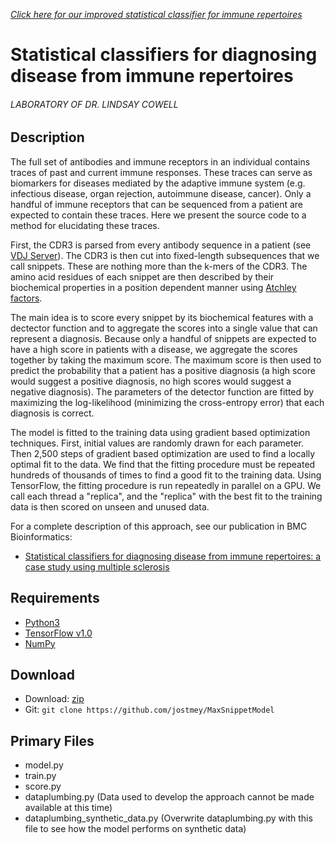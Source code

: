 [*Click here for our improved statistical classifier for immune repertoires*](https://github.com/jostmey/msm)

# Statistical classifiers for diagnosing disease from immune repertoires
###### LABORATORY OF DR. LINDSAY COWELL

## Description

The full set of antibodies and immune receptors in an individual contains traces of past and current immune responses. These traces can serve as biomarkers for diseases mediated by the adaptive immune system (e.g. infectious disease, organ rejection, autoimmune disease, cancer). Only a handful of immune receptors that can be sequenced from a patient are expected to contain these traces. Here we present the source code to a method for elucidating these traces.

First, the CDR3 is parsed from every antibody sequence in a patient (see [VDJ Server](https://vdjserver.org/)). The CDR3 is then cut into fixed-length subsequences that we call snippets. These are nothing more than the k-mers of the CDR3. The amino acid residues of each snippet are then described by their biochemical properties in a position dependent manner using [Atchley factors](http://www.pnas.org/content/102/18/6395.full).

The main idea is to score every snippet by its biochemical features with a dectector function and to aggregate the scores into a single value that can represent a diagnosis. Because only a handful of snippets are expected to have a high score in patients with a disease, we aggregate the scores together by taking the maximum score. The maximum score is then used to predict the probability that a patient has a positive diagnosis (a high score would suggest a positive diagnosis, no high scores would suggest a negative diagnosis). The parameters of the detector function are fitted by maximizing the log-likelihood (minimizing the cross-entropy error) that each diagnosis is correct.

The model is fitted to the training data using gradient based optimization techniques. First, initial values are randomly drawn for each parameter. Then 2,500 steps of gradient based optimization are used to find a locally optimal fit to the data. We find that the fitting procedure must be repeated hundreds of thousands of times to find a good fit to the training data. Using TensorFlow, the fitting procedure is run repeatedly in parallel on a GPU. We call each thread a "replica", and the "replica" with the best fit to the training data is then scored on unseen and unused data.

For a complete description of this approach, see our publication in BMC Bioinformatics:

 * [Statistical classifiers for diagnosing disease from immune repertoires: a case study using multiple sclerosis](https://bmcbioinformatics.biomedcentral.com/articles/10.1186/s12859-017-1814-6)

## Requirements

 * [Python3](https://www.python.org/)
 * [TensorFlow v1.0](https://www.tensorflow.org/)
 * [NumPy](http://www.numpy.org/)

## Download

 * Download: [zip](https://github.com/jostmey/MaxSnippetModel/zipball/master)
 * Git: `git clone https://github.com/jostmey/MaxSnippetModel`

## Primary Files

 * model.py
 * train.py
 * score.py
 * dataplumbing.py (Data used to develop the approach cannot be made available at this time)
 * dataplumbing_synthetic_data.py (Overwrite dataplumbing.py with this file to see how the model performs on synthetic data)

